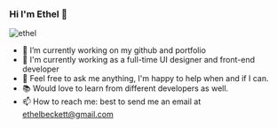 ### Hi I'm Ethel 👋

![ethel](https://user-images.githubusercontent.com/42382395/147533821-fdf1e5e5-004f-40c6-af85-13871f106ae6.jpg)


- 🔭 I’m currently working on my github and portfolio
- 🌱 I'm currently working as a full-time UI designer and front-end developer
- 💬 Feel free to ask me anything, I'm happy to help when and if I can.
- :books: Would love to learn from different developers as well.
- 📫 How to reach me: best to send me an email at ethelbeckett@gmail.com


